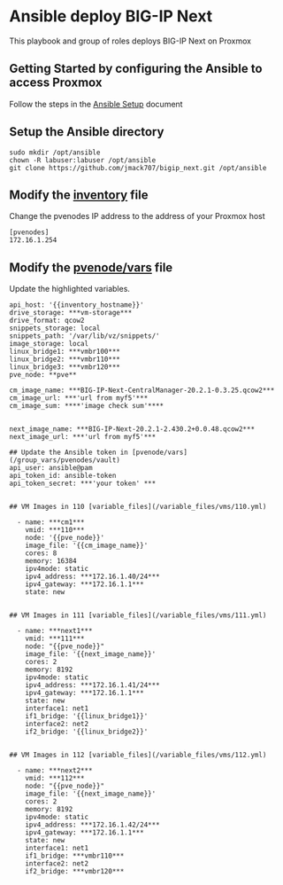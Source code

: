 # Ansible deploy BIG-IP Next

This playbook and group of roles deploys BIG-IP Next on Proxmox

## Getting Started by configuring the Ansible to access Proxmox
Follow the steps in the [Ansible Setup](/ansible-setup.md) document 

## Setup the Ansible directory
```shell
sudo mkdir /opt/ansible
chown -R labuser:labuser /opt/ansible
git clone https://github.com/jmack707/bigip_next.git /opt/ansible
```

## Modify the [inventory](/inventory) file
Change the pvenodes IP address to the address of your Proxmox host
```
[pvenodes]
172.16.1.254
```

## Modify the [pvenode/vars](/group_vars/pvenodes/vars) file
Update the highlighted variables. 

```
api_host: '{{inventory_hostname}}'  
drive_storage: ***vm-storage***  
drive_format: qcow2  
snippets_storage: local  
snippets_path: '/var/lib/vz/snippets/'  
image_storage: local  
linux_bridge1: ***vmbr100***  
linux_bridge2: ***vmbr110***  
linux_bridge3: ***vmbr120***  
pve_node: **pve**  

cm_image_name: ***BIG-IP-Next-CentralManager-20.2.1-0.3.25.qcow2***  
cm_image_url: ***'url from myf5'***  
cm_image_sum: ****'image check sum'****  


next_image_name: ***BIG-IP-Next-20.2.1-2.430.2+0.0.48.qcow2***  
next_image_url: ***'url from myf5'***  

## Update the Ansible token in [pvenode/vars](/group_vars/pvenodes/vault)
api_user: ansible@pam  
api_token_id: ansible-token  
api_token_secret: ***'your token' ***  


## VM Images in 110 [variable_files](/variable_files/vms/110.yml)

  - name: ***cm1***  
    vmid: ***110***  
    node: '{{pve_node}}'  
    image_file: '{{cm_image_name}}'  
    cores: 8  
    memory: 16384  
    ipv4mode: static  
    ipv4_address: ***172.16.1.40/24***  
    ipv4_gateway: ***172.16.1.1***  
    state: new  


## VM Images in 111 [variable_files](/variable_files/vms/111.yml)

  - name: ***next1***  
    vmid: ***111***  
    node: "{{pve_node}}"  
    image_file: '{{next_image_name}}'  
    cores: 2  
    memory: 8192  
    ipv4mode: static  
    ipv4_address: ***172.16.1.41/24***  
    ipv4_gateway: ***172.16.1.1***  
    state: new  
    interface1: net1  
    if1_bridge: '{{linux_bridge1}}'  
    interface2: net2  
    if2_bridge: '{{linux_bridge2}}'  


## VM Images in 112 [variable_files](/variable_files/vms/112.yml)
 
  - name: ***next2***  
    vmid: ***112***  
    node: "{{pve_node}}"  
    image_file: '{{next_image_name}}'  
    cores: 2  
    memory: 8192  
    ipv4mode: static  
    ipv4_address: ***172.16.1.42/24***  
    ipv4_gateway: ***172.16.1.1***  
    state: new  
    interface1: net1  
    if1_bridge: ***vmbr110***  
    interface2: net2  
    if2_bridge: ***vmbr120***  
